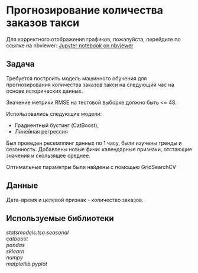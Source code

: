 # Прогнозирование количества заказов такси
Для корректного отображения графиков, пожалуйста, перейдите по ссылке на nbviewer: [Jupyter notebook on nbviewer](https://nbviewer.jupyter.org/github/omirosh/yandex_practicum/blob/master/12_time_series/taxi_orders_forecast.ipynb)
## Задача
Требуется построить модель машинного обучения для прогнозирования количества заказов такси на следующий час на основе исторических данных.

Значение метрики RMSE на тестовой выборке должно быть <= 48.   

Использовались следующие модели:
- Градиентный бустинг (CatBoost),
- Линейная регрессия                                                           

Был проведен ресемплинг данных по 1 часу, были изучены тренды и сезонность. Добавлены новые фичи: календарные признаки, отстающие значения и скользящее среднее.

Оптимальные параметры были найдены с помощью GridSearchCV

 

## Данные  
Дата-время и целевой признак - количество заказов.


## Используемые библиотеки
*statsmodels.tsa.seasonal*  
*catboost*  
*pandas*  
*sklearn*  
 *numpy*  
*matplotlib.pyplot* 
 


